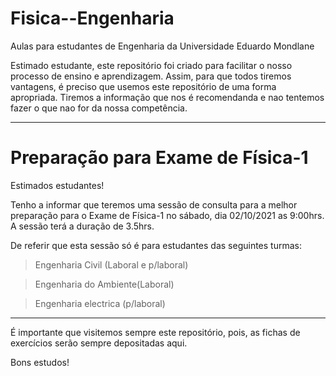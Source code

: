 # Fisica--Engenharia
Aulas para estudantes de Engenharia da Universidade Eduardo Mondlane

Estimado estudante, este repositório foi criado para facilitar o nosso processo de ensino e aprendizagem. Assim, para que todos tiremos vantagens, é preciso que usemos este repositório de uma forma apropriada. Tiremos a informação que nos é recomendanda e nao tentemos fazer o que nao for da nossa competência.

----------------------------------------------------------------------------------------------------------------------------------------------------

# Preparação para Exame de Física-1

Estimados estudantes!

Tenho a informar que teremos uma sessão de consulta para a melhor preparação para o Exame de Física-1 no sábado, dia 02/10/2021 as 9:00hrs. A sessão terá a duração de 3.5hrs.

De referir que esta sessão só é para estudantes das seguintes turmas:

>Engenharia Civil (Laboral e p/laboral)

>Engenharia do Ambiente(Laboral)

>Engenharia  electrica (p/laboral) 








----------------------------------------------------------------------------------------------------------------------------------------------------------------------------
É importante que visitemos sempre este repositório, pois,  as fichas de exercícios serão sempre depositadas aqui.


Bons estudos!
